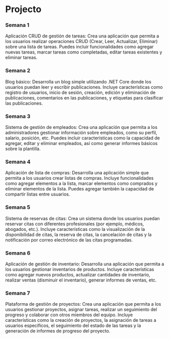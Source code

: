 # Projecto

### Semana 1
Aplicación CRUD de gestión de tareas: Crea una aplicación que permita a los usuarios realizar operaciones CRUD (Crear, Leer, Actualizar, Eliminar) sobre una lista de tareas. Puedes incluir funcionalidades como agregar nuevas tareas, marcar tareas como completadas, editar tareas existentes y eliminar tareas.

### Semana 2
Blog básico: Desarrolla un blog simple utilizando .NET Core donde los usuarios puedan leer y escribir publicaciones. Incluye características como registro de usuarios, inicio de sesión, creación, edición y eliminación de publicaciones, comentarios en las publicaciones, y etiquetas para clasificar las publicaciones.

### Semana 3
Sistema de gestión de empleados: Crea una aplicación que permita a los administradores gestionar información sobre empleados, como su perfil, salario, posición, etc. Puedes incluir características como la capacidad de agregar, editar y eliminar empleados, así como generar informes básicos sobre la plantilla.

### Semana 4
Aplicación de lista de compras: Desarrolla una aplicación simple que permita a los usuarios crear listas de compras. Incluye funcionalidades como agregar elementos a la lista, marcar elementos como comprados y eliminar elementos de la lista. Puedes agregar también la capacidad de compartir listas entre usuarios.

### Semana 5
Sistema de reservas de citas: Crea un sistema donde los usuarios puedan reservar citas con diferentes profesionales (por ejemplo, médicos, abogados, etc.). Incluye características como la visualización de la disponibilidad de citas, la reserva de citas, la cancelación de citas y la notificación por correo electrónico de las citas programadas.


### Semana 6
Aplicación de gestión de inventario: Desarrolla una aplicación que permita a los usuarios gestionar inventarios de productos. Incluye características como agregar nuevos productos, actualizar cantidades de inventario, realizar ventas (disminuir el inventario), generar informes de ventas, etc.

### Semana 7
Plataforma de gestión de proyectos: Crea una aplicación que permita a los usuarios gestionar proyectos, asignar tareas, realizar un seguimiento del progreso y colaborar con otros miembros del equipo. Incluye características como la creación de proyectos, la asignación de tareas a usuarios específicos, el seguimiento del estado de las tareas y la generación de informes de progreso del proyecto.
